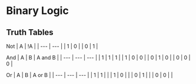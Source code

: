 # Binary Logic

## Truth Tables

Not
| A | !A |
| --- | --- |
| 1 | 0 |
| 0 | 1 |

And
| A | B | A and B |
| --- | --- | --- |
| 1 | 1 | 1 |
| 1 | 0 | 0 |
| 0 | 1 | 0 |
| 0 | 0 | 0 |

Or
| A | B | A or B |
| --- | --- | --- |
| 1 | 1 |  |
| 1 | 0 |  |
| 0 | 1 |  |
| 0 | 0 |  |
